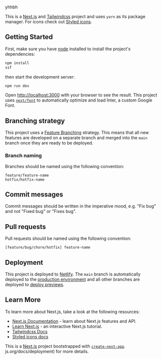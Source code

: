 yhhbh

This is a [Next.js](https://nextjs.org/) and [Tailwindcss](https://tailwindcss.com) project and uses `yarn` as its package manager. For icons check out [Styled icons](https://styled-icons.dev/).

## Getting Started

First, make sure you have [node](https://nodejs.org/en/download/) installed to install the project's dependencies:

```bash
npm install
ssf
```

then start the development server:

```bash
npm run dev
```

Open [http://localhost:3000](http://localhost:3000) with your browser to see the result.
This project uses [`next/font`](https://nextjs.org/docs/basic-features/font-optimization) to automatically optimize and load Inter, a custom Google Font.

## Branching strategy

This project uses a [Feature Branching](https://www.atlassian.com/git/tutorials/comparing-workflows/feature-branch-workflow) strategy. This means that all new features are developed on a separate branch and merged into the `main` branch once they are ready to be deployed.

### Branch naming

Branches should be named using the following convention:

`feature/feature-name`  
`hotfix/hotfix-name`

## Commit messages

Commit messages should be written in the imperative mood, e.g. "Fix bug" and not "Fixed bug" or "Fixes bug".

## Pull requests

Pull requests should be named using the following convention:

`[feature/bug/chore/hotfix] feature-name`

## Deployment

This project is deployed to [Netlify](https://www.netlify.com/). The `main` branch is automatically deployed to the [production environment](https://www.netlify.com/blog/2016/07/20/introducing-deploy-previews-in-netlify/) and all other branches are deployed to [deploy previews](https://www.netlify.com/blog/2016/07/20/introducing-deploy-previews-in-netlify/).

## Learn More

To learn more about Next.js, take a look at the following resources:

- [Next.js Documentation](https://nextjs.org/docs) - learn about Next.js features and API.
- [Learn Next.js](https://nextjs.org/learn) - an interactive Next.js tutorial.
- [Tailwindcss Docs](https://tailwindcss.com/docs/)
- [Styled icons docs](https://github.com/styled-icons/styled-icons#-styled-icons)



This is a [Next.js](https://nextjs.org/) project bootstrapped with [`create-next-app`](https://github.com/vercel/next.js/tree/canary/packages/create-next-app).
js.org/docs/deployment) for more details.
